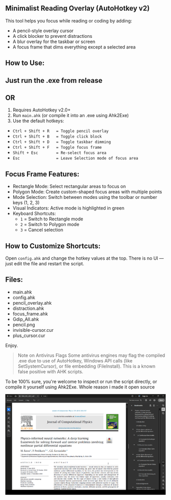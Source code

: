 Minimalist Reading Overlay (AutoHotkey v2)
------------------------------------------

This tool helps you focus while reading or coding by adding:

- A pencil-style overlay cursor
- A click blocker to prevent distractions
- A blur overlay for the taskbar or screen
- A focus frame that dims everything except a selected area

How to Use:
-----------
Just run the .exe from release
----------------------------------
OR
----------------------------------
1. Requires AutoHotkey v2.0+
2. Run `main.ahk` (or compile it into an .exe using Ahk2Exe)
3. Use the default hotkeys:

- `Ctrl + Shift + R   = Toggle pencil overlay`
- `Ctrl + Shift + B   = Toggle click block`
- `Ctrl + Shift + D   = Toggle taskbar dimming`
- `Ctrl + Shift + F   = Toggle focus frame`
- `Shift + Esc        = Re-select focus area`
- `Esc                = Leave Selection mode of focus area`

Focus Frame Features:
--------------------

- Rectangle Mode: Select rectangular areas to focus on
- Polygon Mode: Create custom-shaped focus areas with multiple points
- Mode Selection: Switch between modes using the toolbar or number keys (1, 2, 3)
- Visual Indicators: Active mode is highlighted in green
- Keyboard Shortcuts:
  - `1` = Switch to Rectangle mode
  - `2` = Switch to Polygon mode
  - `3` = Cancel selection

How to Customize Shortcuts:
---------------------------

Open `config.ahk` and change the hotkey values at the top.
There is no UI — just edit the file and restart the script.

Files:
------

- main.ahk
- config.ahk
- pencil_overlay.ahk
- distraction.ahk
- focus_frame.ahk
- Gdip_All.ahk
- pencil.png
- invisible-cursor.cur
- plus_cursor.cur

Enjoy.

> Note on Antivirus Flags
Some antivirus engines may flag the compiled .exe due to use of AutoHotkey, Windows API calls (like SetSystemCursor), or file embedding (FileInstall).
This is a known false positive with AHK scripts.

To be 100% sure, you're welcome to inspect or run the script directly, or compile it yourself using Ahk2Exe. Whole reason i made it open source

![](<https://github.com/oxzoid/reading-focus-overlay/blob/ccb5584d5956c22cc779049e43a8d4b9c8c40223/6qTwpI3Q1Y.gif>)

